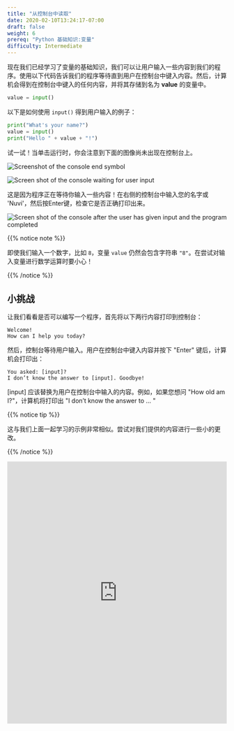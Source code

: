 ```yaml
---
title: "从控制台中读取"
date: 2020-02-10T13:24:17-07:00
draft: false
weight: 6
prereq: "Python 基础知识:变量"
difficulty: Intermediate
--- 
```


现在我们已经学习了变量的基础知识，我们可以让用户输入一些内容到我们的程序。使用以下代码告诉我们的程序等待直到用户在控制台中键入内容。然后，计算机会得到在控制台中键入的任何内容，并将其存储到名为 **value** 的变量中。

```python
value = input()
```

以下是如何使用 `input()` 得到用户输入的例子：

```python
print("What's your name?")
value = input()
print("Hello " + value + "!")
```

试一试！当单击运行时，你会注意到下面的图像尚未出现在控制台上。

![Screenshot of the console end symbol](../../img/end_symbol.png "image of the console end symbol")

![Screen shot of the console waiting for user input](../../img/console_read_waiting.png "image of how the console looks waiting for user input")

这是因为程序正在等待你输入一些内容！在右侧的控制台中输入您的名字或 'Nuvi'，然后按Enter键，检查它是否正确打印出来。

![Screen shot of the console after the user has given input and the program completed](../../img/console_read_input.png "image of how the console looks after it has read user input")

{{% notice note %}}

即使我们输入一个数字，比如 `8`，变量 `value` 仍然会包含字符串 `"8"`。在尝试对输入变量进行数学运算时要小心！

{{% /notice %}}

## 小挑战

让我们看看是否可以编写一个程序，首先将以下两行内容打印到控制台：

    Welcome!
    How can I help you today?

然后，控制台等待用户输入。用户在控制台中键入内容并按下 "Enter" 键后，计算机会打印出：

    You asked: [input]?
    I don’t know the answer to [input]. Goodbye!

[input] 应该替换为用户在控制台中输入的内容。例如，如果您想问 "How old am I?"，计算机将打印出 "I don’t know the answer to ... "

{{% notice tip %}}

这与我们上面一起学习的示例非常相似。尝试对我们提供的内容进行一些小的更改。

{{% /notice %}}

<iframe src="https://trinket.io/embed/python/b238d85d0d" width="100%" height="600" frameborder="0" marginwidth="0" marginheight="0" allowfullscreen></iframe>